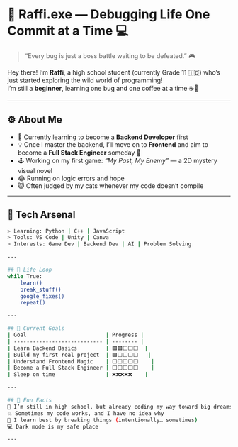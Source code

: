 # 🐾 Raffi.exe — Debugging Life One Commit at a Time 💻

> “Every bug is just a boss battle waiting to be defeated.” 🎮  

Hey there! I’m **Raffi**, a high school student (currently Grade 11 🇮🇩) who’s just started exploring the wild world of programming!  
I’m still a **beginner**, learning one bug and one coffee at a time ☕🐛  

---

## ⚙️ About Me
- 🧠 Currently learning to become a **Backend Developer** first  
- 💡 Once I master the backend, I’ll move on to **Frontend** and aim to become a **Full Stack Engineer** someday 🚀  
- 🕹️ Working on my first game: *“My Past, My Enemy”* — a 2D mystery visual novel  
- 😂 Running on logic errors and hope 
- 😺 Often judged by my cats whenever my code doesn’t compile  

---

## 💾 Tech Arsenal
```bash
> Learning: Python | C++ | JavaScript  
> Tools: VS Code | Unity | Canva  
> Interests: Game Dev | Backend Dev | AI | Problem Solving

---

## 🔁 Life Loop
while True:
    learn()
    break_stuff()
    google_fixes()
    repeat()

---

## 🧩 Current Goals
| Goal                         | Progress |
| ---------------------------- | -------- |
| Learn Backend Basics         | 🟩🟩⬜⬜⬜  |
| Build my first real project  | 🟩⬜⬜⬜⬜   |
| Understand Frontend Magic    | ⬜⬜⬜⬜⬜    |
| Become a Full Stack Engineer | ⬜⬜⬜⬜⬜    |
| Sleep on time                | ❌❌❌❌❌    |

---

## 🎨 Fun Facts
🐾 I’m still in high school, but already coding my way toward big dreams
💥 Sometimes my code works, and I have no idea why
🧩 I learn best by breaking things (intentionally… sometimes)
💻 Dark mode is my safe place

---
